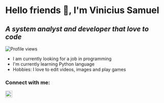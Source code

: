 # Hello friends 👋, I'm Vinicius Samuel
## _A system analyst and developer that love to code_

![Profile views](https://gpvc.arturio.dev/Luvicitousr)

- I am currently looking for a job in programming
- I'm currently learning Python language
- Hobbies: I love to edit videos, images and play games

### Connect with me:
<a href="https://www.instagram.com/luvicitousr/">
  <img align = "left" alt="instagram" width="22px"  src="https://www.pngfind.com/pngs/m/277-2773517_instagram-logo-white-logo-instagram-png-putih-transparent.png"/>
<a/>
